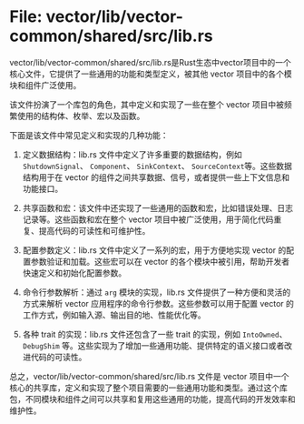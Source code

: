 # File: vector/lib/vector-common/shared/src/lib.rs

vector/lib/vector-common/shared/src/lib.rs是Rust生态中vector项目中的一个核心文件，它提供了一些通用的功能和类型定义，被其他 vector 项目中的各个模块和组件广泛使用。

该文件扮演了一个库包的角色，其中定义和实现了一些在整个 vector 项目中被频繁使用的结构体、枚举、宏以及函数。

下面是该文件中常见定义和实现的几种功能：

1. 定义数据结构：lib.rs 文件中定义了许多重要的数据结构，例如 `ShutdownSignal`、 `Component`、 `SinkContext`、 `SourceContext`等。这些数据结构用于在 vector 的组件之间共享数据、信号，或者提供一些上下文信息和功能接口。

2. 共享函数和宏：该文件中还实现了一些通用的函数和宏，比如错误处理、日志记录等。这些函数和宏在整个 vector 项目中被广泛使用，用于简化代码重复、提高代码的可读性和可维护性。

3. 配置参数定义：lib.rs 文件中定义了一系列的宏，用于方便地实现 vector 的配置参数验证和加载。这些宏可以在 vector 的各个模块中被引用，帮助开发者快速定义和初始化配置参数。

4. 命令行参数解析：通过 `arg` 模块的实现，lib.rs 文件提供了一种方便和灵活的方式来解析 vector 应用程序的命令行参数。这些参数可以用于配置 vector 的工作方式，例如输入源、输出目的地、性能优化等。

5. 各种 trait 的实现：lib.rs 文件还包含了一些 trait 的实现，例如 `IntoOwned`、 `DebugShim` 等。这些实现为了增加一些通用功能、提供特定的语义接口或者改进代码的可读性。

总之，vector/lib/vector-common/shared/src/lib.rs 文件是 vector 项目中一个核心的共享库，定义和实现了整个项目需要的一些通用功能和类型。通过这个库包，不同模块和组件之间可以共享和复用这些通用的功能，提高代码的开发效率和维护性。

